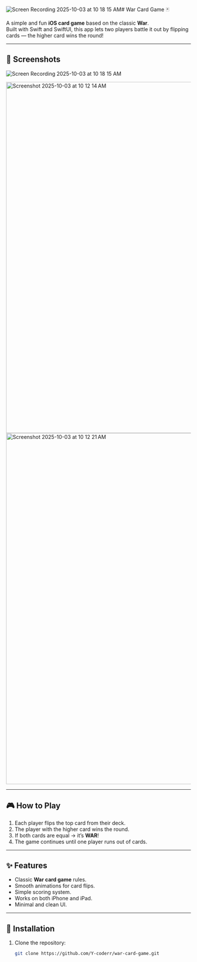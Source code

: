 ![Screen Recording 2025-10-03 at 10 18 15 AM](https://github.com/user-attachments/assets/2dc824af-fc55-4aff-9375-d04da704d322)# War Card Game 🃏

A simple and fun **iOS card game** based on the classic **War**.  
Built with Swift and  SwiftUI, this app lets two players battle it out by flipping cards — the higher card wins the round!  

---

## 📸 Screenshots  

![Screen Recording 2025-10-03 at 10 18 15 AM](https://github.com/user-attachments/assets/34398fed-832c-413b-85a8-879d4d9c8342)


<img width="1470" height="956" alt="Screenshot 2025-10-03 at 10 12 14 AM" src="https://github.com/user-attachments/assets/4aa256e8-97ea-4cff-a99e-1e71def5c568" />
<img width="1470" height="956" alt="Screenshot 2025-10-03 at 10 12 21 AM" src="https://github.com/user-attachments/assets/25f95f53-06c3-4e51-98f0-0a07a066083c" />

---



## 🎮 How to Play
1. Each player flips the top card from their deck.  
2. The player with the higher card wins the round.  
3. If both cards are equal → it’s **WAR**!  
4. The game continues until one player runs out of cards.  

---

## ✨ Features
- Classic **War card game** rules.  
- Smooth animations for card flips.  
- Simple scoring system.  
- Works on both iPhone and iPad.  
- Minimal and clean UI.  

---

## 🚀 Installation
1. Clone the repository:
   ```bash
   git clone https://github.com/Y-coderr/war-card-game.git
